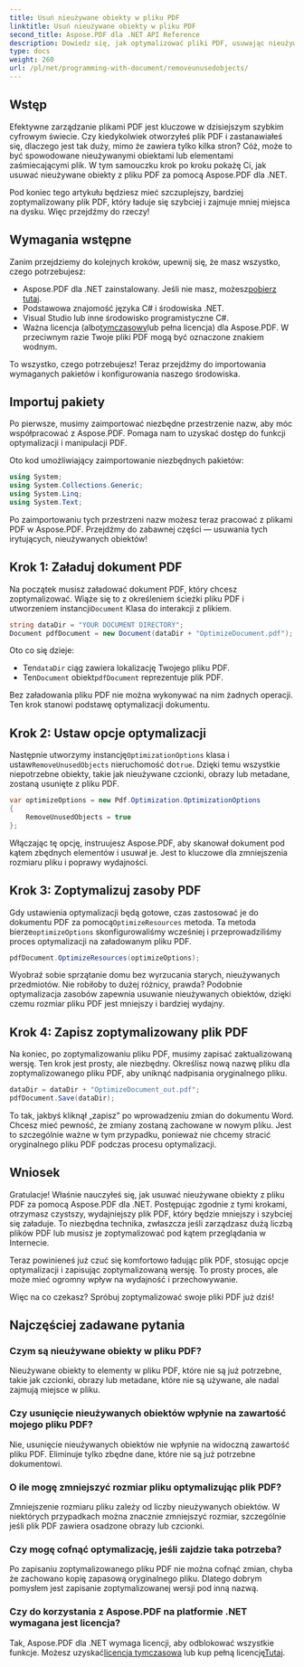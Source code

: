 ```yaml
---
title: Usuń nieużywane obiekty w pliku PDF
linktitle: Usuń nieużywane obiekty w pliku PDF
second_title: Aspose.PDF dla .NET API Reference
description: Dowiedz się, jak optymalizować pliki PDF, usuwając nieużywane obiekty za pomocą Aspose.PDF dla .NET. Przewodnik krok po kroku, jak zmniejszyć rozmiar pliku i poprawić wydajność.
type: docs
weight: 260
url: /pl/net/programming-with-document/removeunusedobjects/
---
```

## Wstęp

Efektywne zarządzanie plikami PDF jest kluczowe w dzisiejszym szybkim cyfrowym świecie. Czy kiedykolwiek otworzyłeś plik PDF i zastanawiałeś się, dlaczego jest tak duży, mimo że zawiera tylko kilka stron? Cóż, może to być spowodowane nieużywanymi obiektami lub elementami zaśmiecającymi plik. W tym samouczku krok po kroku pokażę Ci, jak usuwać nieużywane obiekty z pliku PDF za pomocą Aspose.PDF dla .NET. 

Pod koniec tego artykułu będziesz mieć szczuplejszy, bardziej zoptymalizowany plik PDF, który ładuje się szybciej i zajmuje mniej miejsca na dysku. Więc przejdźmy do rzeczy!

## Wymagania wstępne

Zanim przejdziemy do kolejnych kroków, upewnij się, że masz wszystko, czego potrzebujesz:

-  Aspose.PDF dla .NET zainstalowany. Jeśli nie masz, możesz[pobierz tutaj](https://releases.aspose.com/pdf/net/).
- Podstawowa znajomość języka C# i środowiska .NET.
- Visual Studio lub inne środowisko programistyczne C#.
-  Ważna licencja (albo[tymczasowy](https://purchase.aspose.com/temporary-license/)lub pełna licencja) dla Aspose.PDF. W przeciwnym razie Twoje pliki PDF mogą być oznaczone znakiem wodnym.
  
To wszystko, czego potrzebujesz! Teraz przejdźmy do importowania wymaganych pakietów i konfigurowania naszego środowiska.

## Importuj pakiety

Po pierwsze, musimy zaimportować niezbędne przestrzenie nazw, aby móc współpracować z Aspose.PDF. Pomaga nam to uzyskać dostęp do funkcji optymalizacji i manipulacji PDF.

Oto kod umożliwiający zaimportowanie niezbędnych pakietów:

```csharp
using System;
using System.Collections.Generic;
using System.Linq;
using System.Text;
```

Po zaimportowaniu tych przestrzeni nazw możesz teraz pracować z plikami PDF w Aspose.PDF. Przejdźmy do zabawnej części — usuwania tych irytujących, nieużywanych obiektów!

## Krok 1: Załaduj dokument PDF

 Na początek musisz załadować dokument PDF, który chcesz zoptymalizować. Wiąże się to z określeniem ścieżki pliku PDF i utworzeniem instancji`Document` Klasa do interakcji z plikiem.

```csharp
string dataDir = "YOUR DOCUMENT DIRECTORY";
Document pdfDocument = new Document(dataDir + "OptimizeDocument.pdf");
```

Oto co się dzieje:
-  Ten`dataDir` ciąg zawiera lokalizację Twojego pliku PDF.
-  Ten`Document` obiekt`pdfDocument` reprezentuje plik PDF.

Bez załadowania pliku PDF nie można wykonywać na nim żadnych operacji. Ten krok stanowi podstawę optymalizacji dokumentu.

## Krok 2: Ustaw opcje optymalizacji

 Następnie utworzymy instancję`OptimizationOptions` klasa i ustaw`RemoveUnusedObjects` nieruchomość do`true`. Dzięki temu wszystkie niepotrzebne obiekty, takie jak nieużywane czcionki, obrazy lub metadane, zostaną usunięte z pliku PDF.

```csharp
var optimizeOptions = new Pdf.Optimization.OptimizationOptions
{
    RemoveUnusedObjects = true
};
```

Włączając tę opcję, instruujesz Aspose.PDF, aby skanował dokument pod kątem zbędnych elementów i usuwał je. Jest to kluczowe dla zmniejszenia rozmiaru pliku i poprawy wydajności.

## Krok 3: Zoptymalizuj zasoby PDF

 Gdy ustawienia optymalizacji będą gotowe, czas zastosować je do dokumentu PDF za pomocą`OptimizeResources` metoda. Ta metoda bierze`optimizeOptions` skonfigurowaliśmy wcześniej i przeprowadziliśmy proces optymalizacji na załadowanym pliku PDF.

```csharp
pdfDocument.OptimizeResources(optimizeOptions);
```

Wyobraź sobie sprzątanie domu bez wyrzucania starych, nieużywanych przedmiotów. Nie robiłoby to dużej różnicy, prawda? Podobnie optymalizacja zasobów zapewnia usuwanie nieużywanych obiektów, dzięki czemu rozmiar pliku PDF jest mniejszy i bardziej wydajny.

## Krok 4: Zapisz zoptymalizowany plik PDF

Na koniec, po zoptymalizowaniu pliku PDF, musimy zapisać zaktualizowaną wersję. Ten krok jest prosty, ale niezbędny. Określisz nową nazwę pliku dla zoptymalizowanego pliku PDF, aby uniknąć nadpisania oryginalnego pliku.

```csharp
dataDir = dataDir + "OptimizeDocument_out.pdf";
pdfDocument.Save(dataDir);
```

To tak, jakbyś kliknął „zapisz” po wprowadzeniu zmian do dokumentu Word. Chcesz mieć pewność, że zmiany zostaną zachowane w nowym pliku. Jest to szczególnie ważne w tym przypadku, ponieważ nie chcemy stracić oryginalnego pliku PDF podczas procesu optymalizacji.

## Wniosek

Gratulacje! Właśnie nauczyłeś się, jak usuwać nieużywane obiekty z pliku PDF za pomocą Aspose.PDF dla .NET. Postępując zgodnie z tymi krokami, otrzymasz czystszy, wydajniejszy plik PDF, który będzie mniejszy i szybciej się załaduje. To niezbędna technika, zwłaszcza jeśli zarządzasz dużą liczbą plików PDF lub musisz je zoptymalizować pod kątem przeglądania w Internecie.

Teraz powinieneś już czuć się komfortowo ładując plik PDF, stosując opcje optymalizacji i zapisując zoptymalizowaną wersję. To prosty proces, ale może mieć ogromny wpływ na wydajność i przechowywanie.

Więc na co czekasz? Spróbuj zoptymalizować swoje pliki PDF już dziś!

## Najczęściej zadawane pytania

### Czym są nieużywane obiekty w pliku PDF?
Nieużywane obiekty to elementy w pliku PDF, które nie są już potrzebne, takie jak czcionki, obrazy lub metadane, które nie są używane, ale nadal zajmują miejsce w pliku.

### Czy usunięcie nieużywanych obiektów wpłynie na zawartość mojego pliku PDF?
Nie, usunięcie nieużywanych obiektów nie wpłynie na widoczną zawartość pliku PDF. Eliminuje tylko zbędne dane, które nie są już potrzebne dokumentowi.

### O ile mogę zmniejszyć rozmiar pliku optymalizując plik PDF?
Zmniejszenie rozmiaru pliku zależy od liczby nieużywanych obiektów. W niektórych przypadkach można znacznie zmniejszyć rozmiar, szczególnie jeśli plik PDF zawiera osadzone obrazy lub czcionki.

### Czy mogę cofnąć optymalizację, jeśli zajdzie taka potrzeba?
Po zapisaniu zoptymalizowanego pliku PDF nie można cofnąć zmian, chyba że zachowano kopię zapasową oryginalnego pliku. Dlatego dobrym pomysłem jest zapisanie zoptymalizowanej wersji pod inną nazwą.

### Czy do korzystania z Aspose.PDF na platformie .NET wymagana jest licencja?
 Tak, Aspose.PDF dla .NET wymaga licencji, aby odblokować wszystkie funkcje. Możesz uzyskać[licencja tymczasowa](https://purchase.aspose.com/temporary-license/) lub kup pełną licencję[Tutaj](https://purchase.aspose.com/buy).